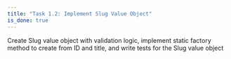 ```yaml
---
title: "Task 1.2: Implement Slug Value Object"
is_done: true
---
```


Create Slug value object with validation logic, implement static factory method to create from ID and title, and write tests for the Slug value object
